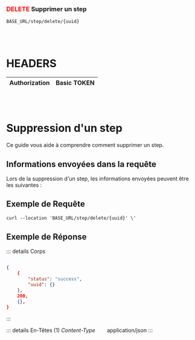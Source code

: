 ### <span style="color:red">DELETE</span> Supprimer un step

````
BASE_URL/step/delete/{uuid}
````

<br/> <br/>

# HEADERS

| Authorization | Basic TOKEN |
| ------------- | ----------- |

<br/> <br/>

# Suppression d'un step
Ce guide vous aide à comprendre comment supprimer un step.


## Informations envoyées dans la requête

Lors de la suppression d'un step, les informations envoyées peuvent être les suivantes :


## Exemple de Requête

```txt
curl --location 'BASE_URL/step/delete/{uuid}' \'

```


## Exemple de Réponse

::: details Corps  

```json

{
    {
        "status": "success",
        "uuid": {}
    },
    200,
    {},
}

```
:::


::: details En-Têtes (1)
 *Content-Type*    &nbsp;&nbsp;&nbsp;&nbsp;&nbsp;&nbsp;     application/json
:::
